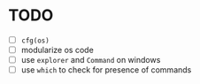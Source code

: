 # TODO

- [ ] `cfg(os)`
- [ ] modularize os code
- [ ] use `explorer` and `Command` on windows
- [ ] use `which` to check for presence of commands
